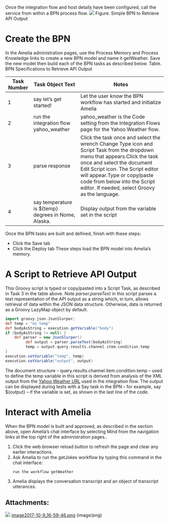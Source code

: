 Once the integration flow and host details have been configured, call the service from within a BPN process flow.
![](attachments/11939862/11939863.png)
Figure. Simple BPN to Retrieve API Output
# Create the BPN
In the Amelia administration pages, use the Process Memory and Process Knowledge links to create a new BPN model and name it getWeather. Save the new model then build each of the BPN tasks as described below.
Table. BPN Specifications to Retrieve API Output

| Task Number | Task Object Text | Notes |
| ----|----|----|
| 1 | say let’s get started! | Let the user know the BPN workflow has started and initialize Amelia |
| 2 | run the integration flow yahoo_weather | yahoo_weather is the Code setting from the Integration Flows page for the Yahoo Weather flow. |
| 3 | parse response | Click the task once and select the wrench Change Type icon and Script Task from the dropdown menu that appears.Click the task once and select the document Edit Script icon. The Script editor will appear.Type or copy/paste code from below into the Script editor. If needed, select Groovy as the language. |
| 4 | say temperature is ${temp} degrees in Nome, Alaska. | Display output from the variable set in the script |

Once the BPN tasks are built and defined, finish with these steps:
-   Click the Save tab
-   Click the Deploy tab
These steps load the BPN model into Amelia’s memory.
# A Script to Retrieve API Output
This Groovy script is typed or copy/pasted into a Script Task, as described in Task 3 in the table above. Note *parser.parseText* in this script parses a text representation of the API output as a string which, in turn, allows retrieval of data within the JSON data structure. Otherwise, data is returned as a Groovy LazyMap object by default.
``` groovy
import groovy.json.JsonSlurper;
def temp = "no temp"
def bodyAsString = execution.getVariable("body")
if (bodyAsString != null) {
    def parser = new JsonSlurper()
         def output = parser.parseText(bodyAsString)
         temp = output.query.results.channel.item.condition.temp
}
execution.setVariable("temp", temp)
execution.setVariable("output", output)
```
The document structure – query.results.channel.item.condition.temp – used to define the temp variable in this script is derived from analysis of the XML output from the [Yahoo Weather URL](https://query.yahooapis.com/v1/public/yql?q=select%20*%20from%20weather.forecast%20where%20woeid%20in%20(select%20woeid%20from%20geo.places(1)%20where%20text%3D%22nome%2C%20ak%22)&format=json&diagnostics=true&env=store%3A%2F%2Fdatatables.org%2Falltableswithkeys&callback=) used in the integration flow. The output can be displayed during tests with a Say task in the BPN – for example, say ${output} – if the variable is set, as shown in the last line of the code.
# Interact with Amelia
When the BPN model is built and approved, as described in the section above, open Amelia’s chat interface by selecting Mind from the navigation links at the top right of the administration pages..
1.  Click the web browser reload button to refresh the page and clear any earlier interactions.
2.  Ask Amelia to run the getJokes workflow by typing this command in the chat interface:
    ``` bash
    run the workflow getWeather
    ```
3.  Amelia displays the conversation transcript and an object of transcript utterances.
## Attachments:
![](images/icons/bullet_blue.gif) [image2017-10-9_16-59-46.png](attachments/11939862/11939863.png) (image/png)  
